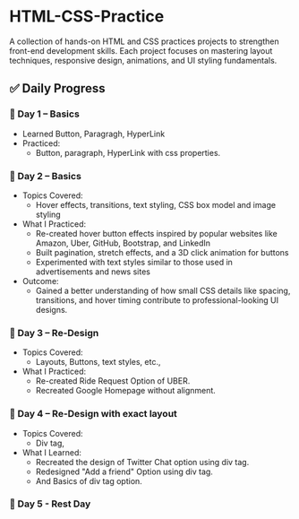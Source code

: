 # HTML-CSS-Practice
A collection of hands-on HTML and CSS practices projects to strengthen front-end development skills. Each project focuses on mastering layout techniques, responsive design, animations, and UI styling fundamentals.

## ✅ Daily Progress

### 📅 Day 1 – Basics
- Learned Button, Paragragh, HyperLink
- Practiced:
  - Button, paragraph, HyperLink with css properties.

### 📅 Day 2 – Basics
- Topics Covered:
  - Hover effects, transitions, text styling, CSS box model and image styling
- What I Practiced:
  - Re-created hover button effects inspired by popular websites like Amazon, Uber, GitHub, Bootstrap, and LinkedIn
  - Built pagination, stretch effects, and a 3D click animation for buttons
  - Experimented with text styles similar to those used in advertisements and news sites
- Outcome:
  - Gained a better understanding of how small CSS details like spacing, transitions, and hover timing contribute to professional-looking UI designs.

### 📅 Day 3 – Re-Design
- Topics Covered:
  - Layouts, Buttons, text styles, etc.,
- What I Practiced:
  - Re-created Ride Request Option of UBER.
  - Recreated Google Homepage without alignment.

### 📅 Day 4 – Re-Design with exact layout
- Topics Covered:
  - Div tag,
- What I Learned:
  - Recreated the design of Twitter Chat option using div tag.
  - Redesigned "Add a friend" Option using div tag.
  - And Basics of div tag option.
### 📆 Day 5 - Rest Day

